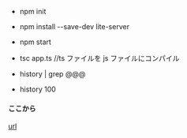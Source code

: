- npm init
- npm install --save-dev lite-server
- npm start
- tsc app.ts //ts ファイルを js ファイルにコンパイル

- history | grep @@@
- history 100

#### ここから

[url](https://www.udemy.com/course/understanding-typescript-jp/learn/lecture/17812928#content)
